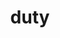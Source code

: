 ---
category: 4-letters
denotation: null
name: duty
reference_link: https://www.etymonline.com/word/duty
root_language: null
root_name: null
title: duty
type: free
word_sums:
- respelling: duty
  sum: 'Duty + '
---